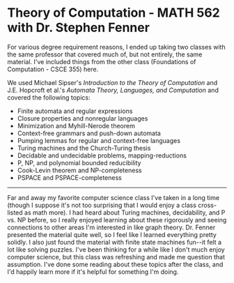 # Theory of Computation - MATH 562 with Dr. Stephen Fenner

For various degree requirement reasons, I ended up taking two classes with the same professor that covered much of, but not entirely, the same material. I've included things from the other class (Foundations of Computation - CSCE 355) here.

We used Michael Sipser's *Introduction to the Theory of Computation* and J.E. Hopcroft et al.'s *Automata Theory, Languages, and Computation* and covered the following topics:
- Finite automata and regular expressions
- Closure properties and nonregular languages
- Minimization and Myhill-Nerode theorem
- Context-free grammars and push-down automata
- Pumping lemmas for regular and context-free languages
- Turing machines and the Church-Turing thesis
- Decidable and undecidable problems, mapping-reductions
- P, NP, and polynomial bounded reducibility
- Cook-Levin theorem and NP-completeness
- PSPACE and PSPACE-completeness

---

Far and away my favorite computer science class I've taken in a long time (though I suppose it's not too surprising that I would enjoy a class cross-listed as math more). I had heard about Turing machines, decidability, and P vs. NP before, so I really enjoyed learning about these rigorously and seeing connections to other areas I'm interested in like graph theory. Dr. Fenner presented the material quite well, so I feel like I learned everything pretty solidly. I also just found the material with finite state machines fun--it felt a lot like solving puzzles. I've been thinking for a while like I don't much enjoy computer science, but this class was refreshing and made me question that assumption. I've done some reading about these topics after the class, and I'd happily learn more if it's helpful for something I'm doing.